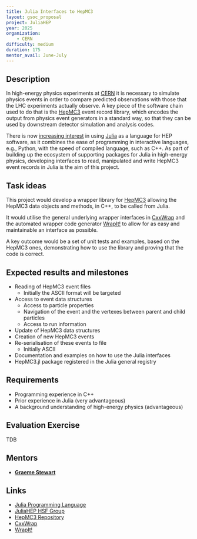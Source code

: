 ```yaml
---
title: Julia Interfaces to HepMC3
layout: gsoc_proposal
project: JuliaHEP
year: 2025
organization:
    - CERN
difficulty: medium
duration: 175
mentor_avail: June-July
---
```


## Description

In high-energy physics experiments at [CERN](https://home.cern/) it is necessary to simulate physics events in order to compare predicted observations with those that the LHC experiments actually observe. A key piece of the software chain used to do that is the [HepMC3](https://arxiv.org/abs/1912.08005) event record library, which encodes the output from physics event generators in a standard way, so that they can be used by downstream detector simulation and analysis codes.

There is now [increasing interest](https://doi.org/10.1007/s41781-023-00104-x) in using [Julia](https://julialang.org/) as a language for HEP software, as it combines the ease of programming in interactive languages, e.g., Python, with the speed of compiled language, such as C++. As part of building up the ecosystem of supporting packages for Julia in high-energy physics, developing interfaces to read, manipulated and write HepMC3 event records in Julia is the aim of this project.

## Task ideas

This project would develop a wrapper library for [HepMC3](https://gitlab.cern.ch/hepmc/HepMC3) allowing the HepMC3 data objects and methods, in C++, to be called from Julia.

It would utilise the general underlying wrapper interfaces in [CxxWrap](https://github.com/JuliaInterop/CxxWrap.jl) and the automated wrapper code generator [WrapIt!](https://github.com/grasph/wrapit) to allow for as easy and maintainable an interface as possible.

A key outcome would be a set of unit tests and examples, based on the HepMC3 ones, demonstrating how to use the library and proving that the code is correct.

## Expected results and milestones

- Reading of HepMC3 event files
    - Initially the ASCII format will be targeted
- Access to event data structures
    - Access to particle properties
    - Navigation of the event and the vertexes between parent and child particles
    - Access to run information
- Update of HepMC3 data structures
- Creation of new HepMC3 events
- Re-serialisation of these events to file
    - Initially ASCII
- Documentation and examples on how to use the Julia interfaces
- HepMC3.jl package registered in the Julia general registry

## Requirements

- Programming experience in C++
- Prior experience in Julia (very advantageous)
- A background understanding of high-energy physics (advantageous)

## Evaluation Exercise

TDB

## Mentors

- **[Graeme Stewart](mailto:graeme.andrew.stewart@cern.ch)**

## Links

- [Julia Programming Language](https://julialang.org/)
- [JuliaHEP HSF Group](https://hepsoftwarefoundation.org/workinggroups/juliahep.html)
- [HepMC3 Repository](https://gitlab.cern.ch/hepmc/HepMC3)
- [CxxWrap](https://github.com/JuliaInterop/CxxWrap.jl)
- [WrapIt!](https://github.com/grasph/wrapit)
